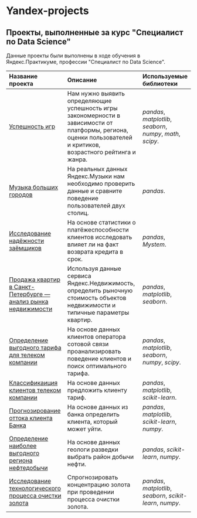 # Yandex-projects
## Проекты, выполненные за курс "Специалист по Data Science"

Данные проекты были выполнены в ходе обучения в Яндекс.Практикуме, профессии "Специалист по Data Science".

| Название проекта | Описание | Используемые библиотеки | 
| :---------------------- | :---------------------- | :---------------------- |
| [Успешность игр](Game_Analysis) | Нам нужно выявить определяющие успешность игры закономерности в зависимости от платформы, региона, оценки пользователей и критиков, возрастного рейтинга и жанра. | *pandas*, *matplotlib*, *seaborn*, *numpy*, *math*, *scipy*. |
| [Музыка больших городов](Music_of_big_cities) | На реальных данных Яндекс.Музыки нам необходимо проверить данные и сравните поведение пользователей двух столиц. | *pandas*. |
| [Исследование надёжности заёмщиков](Investigation_of_the_reliability_of_borrowers) | На основе статистики о платёжеспособности клиентов исследовать влияет ли на факт возврата кредита в срок. | *pandas*, *Mystem*. |
| [Продажа квартир в Санкт-Петербурге — анализ рынка недвижимости](Research_of_ads_for_the_sale_of_apartments) | Используя данные сервиса Яндекс.Недвижимость, определить рыночную стоимость объектов недвижимости и типичные параметры квартир. | *pandas*, *matplotlib*, *seaborn*. |
| [Определение выгодного тарифа для телеком компании](Determination_of_a_promising_tariff_for_a_telecom_company) | На основе данных клиентов оператора сотовой связи проанализировать поведение клиентов и поиск оптимального тарифа. | *pandas*, *matplotlib*, *seaborn*, *numpy*, *scipy*. |
| [Классификаиция клиентов телеком компании](Recommendation_of_tariffs) | На основе данных предложить клиенту тариф. | *pandas*, *matplotlib*, *scikit-learn*. |
| [Прогнозирование оттока клиента Банка](Outflow_of_bank_customers) | На основе данных из банка определить клиента, который может уйти. | *pandas*, *matplotlib*, *scikit-learn*, *numpy*. |
| [Определение наиболее выгодного региона нефтедобычи](Choosing_the_location_for_the_well) | На основе данных геологи разведки выбрать район добычи нефти. | *pandas*, *scikit-learn*, *numpy*. |
| [Исследование технологического процесса очистки золота](Investigation_of_the_technological_process_of_gold_purification) | Спрогнозировать концентрацию золота при проведении процесса очистки золота. | *pandas*, *matplotlib*, *seaborn*, *scikit-learn*, *numpy*. |

